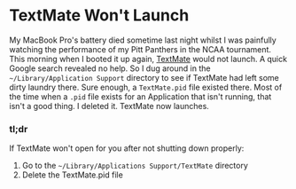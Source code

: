 # TextMate Won't Launch

My MacBook Pro's battery died sometime last night whilst I
was painfully watching the performance of my Pitt Panthers in the NCAA
tournament.  This morning when I booted it up again,
[TextMate](http://macromates.com/) would not launch.  A quick Google
search revealed no help.  So I dug around in the
`~/Library/Application Support` directory to see if TextMate had left
some dirty laundry there.  Sure enough, a `TextMate.pid` file existed
there.  Most of the time when a `.pid` file exists for an Application
that isn't running, that isn't a good thing.  I deleted it.  TextMate
now launches.

### tl;dr

If TextMate won't open for you after not shutting down properly:

1.  Go to the `~/Library/Applications Support/TextMate` directory
2.  Delete the TextMate.pid file
